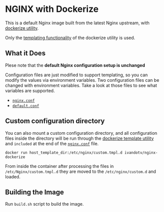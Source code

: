 # NGINX with Dockerize

This is a default Nginx image built from the latest Nginx upstream, with [dockerize utility](https://github.com/jwilder/dockerize).

Only the [templating functionality](https://github.com/jwilder/dockerize#using-templates) of the dockerize utility is used.

## What it Does

Plese note that the **default Nginx configuration setup is unchanged**

Configuration files are just modified to support templating, so you can modify the values via environment variables.
Two configuration files can be changed with environment variables.
Take a look at those files to see what variables are supported.

- [`nginx.conf`](build-assets/nginx.conf)
- [`default.conf`](build-asses/default.con)

## Custom configuration directory

You can also mount a custom configuration directory, and all configuration files inside the directory will be run through the [dockerize template utility](https://github.com/jwilder/dockerize#using-templates) and `included` at the end of the [`nginx.conf`](build-assets/nginx.conf#L33) file.

`docker run host_template_dir:/etc/nginx/custom.tmpl.d ivandotv/nginx-dockerize`

From inside the container after processing the files in `/etc/Nginx/custom.tmpl.d` they are moved to the `/etc/nginx/custom.d` and loaded.

## Building the Image

Run `build.sh` script to build the image.
